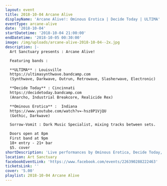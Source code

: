 ```yaml
---
layout: event
title: 2018-10-04 Arcane Alive
displayName: 'Arcane Alive!: Ominous Erotica | Decide Today | ULTIMA'
eventType: arcane-alive
date: '2018-10-04'
startDatetime: '2018-10-04 21:00:00'
endDatetime: '2018-10-05 00:30:00'
image: /img/uploads/arcane-alive-2018-10-04--2x.jpg
description: |-
  Art Sanctuary presents : Arcane Alive!

  Featuring bands :

  **ULTIMA** : Louisville  
  https://ultimasynthwave.bandcamp.com  
  (Synthwave, Darkwave, Outrun, Retrowave, Slasherwave, Electronic)

  **Decide Today** : Cincinnati  
  https://decidetoday.bandcamp.com  
  (Anarcho, Industrial Breakcore, Realicide Rex)

  **Ominous Erotica** :  Indiana  
  https://www.youtube.com/watch?v=-hsz8P1VjQU  
  (Gothic, Darkwave)

  Sorrow-Vomit : Dark Music Specialist, mixing tracks between sets.

  Doors open at 8pm  
  First band at 9pm  
  18+ entry - 21+ bar  
  $5. cover
shortDescription: 'Live performances by Ominous Erotica, Decide Today, and ULTIMA'
location: Art Sanctuary
facebookEventLink: 'https://www.facebook.com/events/226390288222463'
ticketsLink: ''
cover: '5.00'
playlist: 2018-10-04 Arcane Alive
---
```

